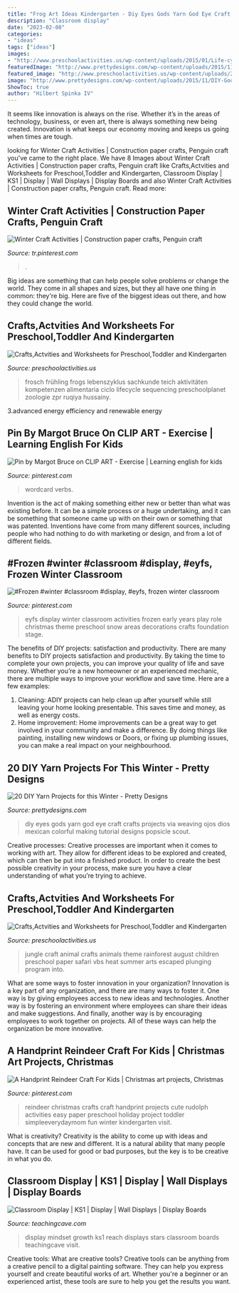 ```yaml
---
title: "Frog Art Ideas Kindergarten - Diy Eyes Gods Yarn God Eye Craft Crafts Projects Via Weaving Ojos Dios Mexican Colorful Making Tutorial Designs Popsicle Scout"
description: "Classroom display"
date: "2023-02-08"
categories:
- "ideas"
tags: ["ideas"]
images:
- "http://www.preschoolactivities.us/wp-content/uploads/2015/01/Life-cycle-of-a-frog.jpg"
featuredImage: "http://www.prettydesigns.com/wp-content/uploads/2015/11/DIY-Gods-Eyes.jpg"
featured_image: "http://www.preschoolactivities.us/wp-content/uploads/2015/01/Life-cycle-of-a-frog.jpg"
image: "http://www.prettydesigns.com/wp-content/uploads/2015/11/DIY-Gods-Eyes.jpg"
ShowToc: true
author: "Hilbert Spinka IV"
---
```



It seems like innovation is always on the rise. Whether it’s in the areas of technology, business, or even art, there is always something new being created. Innovation is what keeps our economy moving and keeps us going when times are tough.

	

		
looking for Winter Craft Activities | Construction paper crafts, Penguin craft you've came to the right place. We have 8 Images about Winter Craft Activities | Construction paper crafts, Penguin craft like Crafts,Actvities and Worksheets for Preschool,Toddler and Kindergarten, Classroom Display | KS1 | Display | Wall Displays | Display Boards and also Winter Craft Activities | Construction paper crafts, Penguin craft. Read more:
		
    
## Winter Craft Activities | Construction Paper Crafts, Penguin Craft

<img loading=lazy src="https://i.pinimg.com/736x/49/7c/fe/497cfe2838d1bfbe311d398073b1ee73--paper-hearts-penguin-craft.jpg" onerror="this.onerror=null;this.src='https://tse3.mm.bing.net/th?id=OIP.xo_oWeH6Ly79JufJn5HQYQHaKd&amp;pid=15.1';" alt="Winter Craft Activities | Construction paper crafts, Penguin craft">

_Source: tr.pinterest.com_

>. 

	

Big ideas are something that can help people solve problems or change the world. They come in all shapes and sizes, but they all have one thing in common: they're big. Here are five of the biggest ideas out there, and how they could change the world.

    
## Crafts,Actvities And Worksheets For Preschool,Toddler And Kindergarten

<img loading=lazy src="http://www.preschoolactivities.us/wp-content/uploads/2015/01/Life-cycle-of-a-frog.jpg" onerror="this.onerror=null;this.src='https://tse4.mm.bing.net/th?id=OIP.odEe1K1J8ZQ_ilC6CE880gAAAA&amp;pid=15.1';" alt="Crafts,Actvities and Worksheets for Preschool,Toddler and Kindergarten">

_Source: preschoolactivities.us_

>frosch frühling frogs lebenszyklus sachkunde teich aktivitäten kompetenzen alimentaria ciclo lifecycle sequencing preschoolplanet zoologie zpr ruqiya hussainy. 

	

3.advanced energy efficiency and renewable energy

    
## Pin By Margot Bruce On CLIP ART - Exercise | Learning English For Kids

<img loading=lazy src="https://i.pinimg.com/736x/37/81/04/378104610b8738f7ef7051f0dfadf79d.jpg" onerror="this.onerror=null;this.src='https://tse1.mm.bing.net/th?id=OIP.7-TCHqj6KavBtI_hewpTmQHaK0&amp;pid=15.1';" alt="Pin by Margot Bruce on CLIP ART - Exercise | Learning english for kids">

_Source: pinterest.com_

>wordcard verbs. 

	

Invention is the act of making something either new or better than what was existing before. It can be a simple process or a huge undertaking, and it can be something that someone came up with on their own or something that was patented. Inventions have come from many different sources, including people who had nothing to do with marketing or design, and from a lot of different fields.

    
## #Frozen #winter #classroom #display, #eyfs, Frozen Winter Classroom

<img loading=lazy src="https://i.pinimg.com/736x/e3/f2/53/e3f2534692adb8af17b7f569a2d95806--story-ideas-display-ideas.jpg" onerror="this.onerror=null;this.src='https://tse4.mm.bing.net/th?id=OIP.PIwZYACgHLHImkumrA6S5AHaJ4&amp;pid=15.1';" alt="#Frozen #winter #classroom #display, #eyfs, frozen winter classroom">

_Source: pinterest.com_

>eyfs display winter classroom activities frozen early years play role christmas theme preschool snow areas decorations crafts foundation stage. 

	

The benefits of DIY projects: satisfaction and productivity.
There are many benefits to DIY projects satisfaction and productivity. By taking the time to complete your own projects, you can improve your quality of life and save money. Whether you’re a new homeowner or an experienced mechanic, there are multiple ways to improve your workflow and save time. Here are a few examples: 
1. Cleaning: ADIY projects can help clean up after yourself while still leaving your home looking presentable. This saves time and money, as well as energy costs. 
2. Home improvement: Home improvements can be a great way to get involved in your community and make a difference. By doing things like painting, installing new windows or Doors, or fixing up plumbing issues, you can make a real impact on your neighbourhood. 

    
## 20 DIY Yarn Projects For This Winter - Pretty Designs

<img loading=lazy src="http://www.prettydesigns.com/wp-content/uploads/2015/11/DIY-Gods-Eyes.jpg" onerror="this.onerror=null;this.src='https://tse2.mm.bing.net/th?id=OIP.eYfeBpVUr8Olk89-4ArDHQHaKw&amp;pid=15.1';" alt="20 DIY Yarn Projects for this Winter - Pretty Designs">

_Source: prettydesigns.com_

>diy eyes gods yarn god eye craft crafts projects via weaving ojos dios mexican colorful making tutorial designs popsicle scout. 

	

Creative processes:
Creative processes are important when it comes to working with art. They allow for different ideas to be explored and created, which can then be put into a finished product. In order to create the best possible creativity in your process, make sure you have a clear understanding of what you’re trying to achieve.

    
## Crafts,Actvities And Worksheets For Preschool,Toddler And Kindergarten

<img loading=lazy src="http://www.preschoolactivities.us/wp-content/uploads/2015/02/jungle-animal-craft.jpg" onerror="this.onerror=null;this.src='https://tse1.mm.bing.net/th?id=OIP.9DroVAO2DFTvA5e825N4rwHaJ3&amp;pid=15.1';" alt="Crafts,Actvities and Worksheets for Preschool,Toddler and Kindergarten">

_Source: preschoolactivities.us_

>jungle craft animal crafts animals theme rainforest august children preschool paper safari vbs heat summer arts escaped plunging program into. 

	

What are some ways to foster innovation in your organization?
Innovation is a key part of any organization, and there are many ways to foster it. One way is by giving employees access to new ideas and technologies. Another way is by fostering an environment where employees can share their ideas and make suggestions. And finally, another way is by encouraging employees to work together on projects. All of these ways can help the organization be more innovative.

    
## A Handprint Reindeer Craft For Kids | Christmas Art Projects, Christmas

<img loading=lazy src="https://i.pinimg.com/736x/59/4c/24/594c241f202f4cf8f13ef594f38a7619.jpg" onerror="this.onerror=null;this.src='https://tse1.mm.bing.net/th?id=OIP.bs2J5IqunLMYlTIBYDx4FgHaLH&amp;pid=15.1';" alt="A Handprint Reindeer Craft For Kids | Christmas art projects, Christmas">

_Source: pinterest.com_

>reindeer christmas crafts craft handprint projects cute rudolph activities easy paper preschool holiday project toddler simpleeverydaymom fun winter kindergarten visit. 

	

What is creativity?
Creativity is the ability to come up with ideas and concepts that are new and different. It is a natural ability that many people have. It can be used for good or bad purposes, but the key is to be creative in what you do.

    
## Classroom Display | KS1 | Display | Wall Displays | Display Boards

<img loading=lazy src="https://www.teachingcave.com/wp-content/uploads/2013/10/Reach-for-the-Stars.jpg" onerror="this.onerror=null;this.src='https://tse2.mm.bing.net/th?id=OIP.qWDK_pH1WoHC9DQ79izVgwHaHa&amp;pid=15.1';" alt="Classroom Display | KS1 | Display | Wall Displays | Display Boards">

_Source: teachingcave.com_

>display mindset growth ks1 reach displays stars classroom boards teachingcave visit. 

	

Creative tools: What are creative tools?
Creative tools can be anything from a creative pencil to a digital painting software. They can help you express yourself and create beautiful works of art. Whether you're a beginner or an experienced artist, these tools are sure to help you get the results you want.

